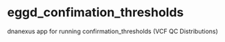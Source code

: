# eggd_confimation_thresholds
dnanexus app for running confirmation_thresholds (VCF QC Distributions)
